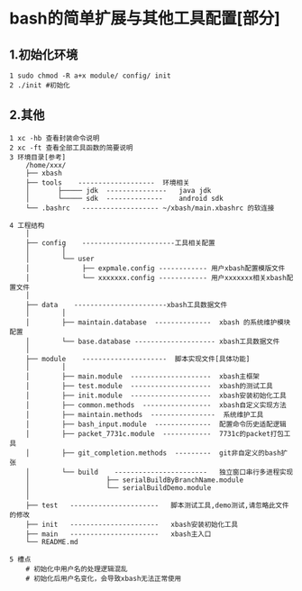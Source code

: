 bash的简单扩展与其他工具配置[部分]
=====
1.初始化环境
----------
    1 sudo chmod -R a+x module/ config/ init
    2 ./init #初始化

2.其他
----------
    1 xc -hb 查看封装命令说明
    2 xc -ft 查看全部工具函数的简要说明
    3 环境目录[参考]
        /home/xxx/
        ├── xbash
        ├── tools    -------------------  环境相关
        │       ├───── jdk  ---------------   java jdk
        │       └───── sdk  --------------    android sdk
        └── .bashrc   ------------------- ~/xbash/main.xbashrc 的软连接 

    4 工程结构
        │
        ├── config    -----------------------工具相关配置
        │        │
        │        └── user
        │             ├── expmale.config ------------ 用户xbash配置模版文件
        │             └── xxxxxxx.config ------------ 用户xxxxxxx相关xbash配置文件
        │
        ├── data    -----------------------xbash工具数据文件
        │        │
        │        ├── maintain.database  --------------  xbash 的系统维护模块配置
        │        └── base.database -------------------- xbash工具数据文件
        │
        ├── module    ---------------------  脚本实现文件[具体功能]
        │        │
        │        ├── main.module  --------------------  xbash主框架
        │        ├── test.module  --------------------  xbash的测试工具
        │        ├── init.module  --------------------  xbash安装初始化工具
        │        ├── common.methods  -----------------  xbash自定义实现方法
        │        ├── maintain.methods  ----------------  系统维护工具
        │        ├── bash_input.module  --------------  配置命令历史适配逻辑
        │        ├── packet_7731c.module  ------------  7731c的packet打包工具
        │        ├── git_completion.methods  ---------  git非自定义的bash扩张
        │        └── build    -----------------------   独立窗口串行多进程实现
        │                   ├── serialBuildByBranchName.module
        │                   └── serialBuildDemo.module
        │
        ├── test   ----------------------   脚本测试工具,demo测试,请忽略此文件的修改
        ├── init   ----------------------   xbash安装初始化工具
        ├── main   ----------------------   xbash主入口
        └── README.md

    5 槽点
        # 初始化中用户名的处理逻辑混乱
        # 初始化后用户名变化，会导致xbash无法正常使用
